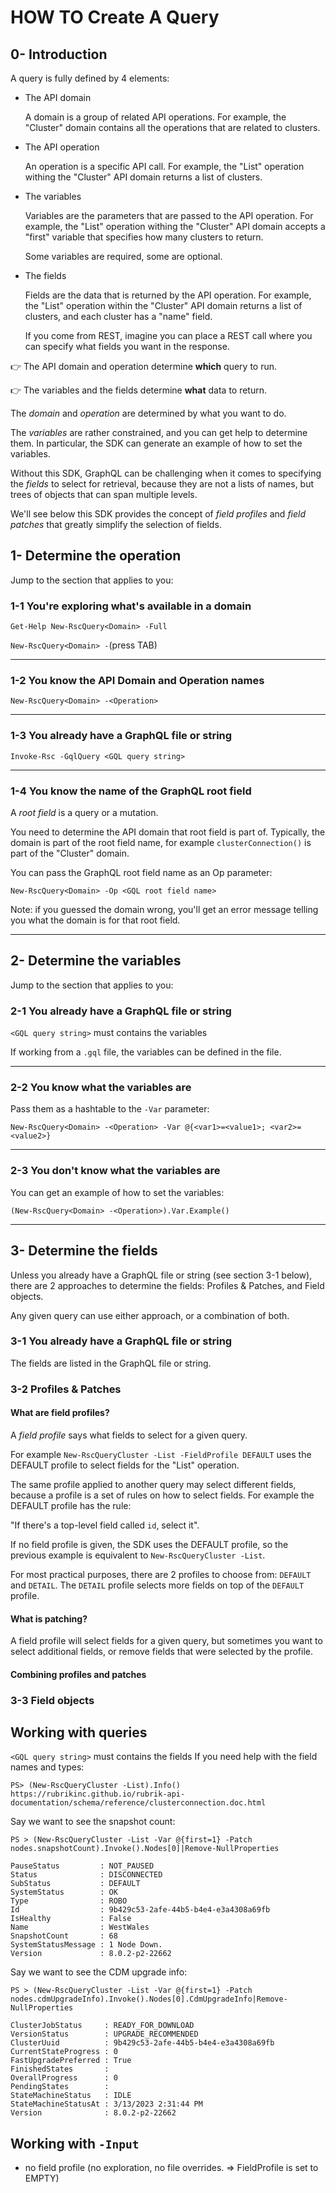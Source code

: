 # HOW TO Create A Query

## 0- Introduction

A query is fully defined by 4 elements:

- The API domain
  
  A domain is a group of related API operations.
  For example, the "Cluster" domain contains all the operations
  that are related to clusters.

- The API operation
  
  An operation is a specific API call.
  For example, the "List" operation withing the "Cluster" API
  domain returns a list of clusters.

- The variables
  
  Variables are the parameters that are passed to the API operation.
  For example, the "List" operation withing the "Cluster" API
  domain accepts a "first" variable that specifies how many
  clusters to return.

  Some variables are required, some are optional.

- The fields

  Fields are the data that is returned by the API operation.
  For example, the "List" operation within the "Cluster" API
  domain returns a list of clusters, and each cluster has
  a "name" field.

  If you come from REST, imagine you can place a REST call
  where you can specify what fields you want in the response.

:point_right: The API domain and operation determine **which** query to run.

:point_right: The variables and the fields determine **what** data to return.

The _domain_ and _operation_ are determined by what you want to do.

The _variables_ are rather constrained,
and you can get help to determine them. In particular, the SDK
can generate an example of how to set the variables.

Without this SDK, GraphQL can be challenging when it comes to specifying
the _fields_ to select for retrieval,
because they are not a lists of names, but trees of objects that can
span multiple levels.

We'll see below this SDK provides the concept of
_field profiles_ and _field patches_
that greatly simplify the selection of fields.

## 1- Determine the operation

Jump to the section that applies to you:

### 1-1 You're exploring what's available in a domain

`Get-Help New-RscQuery<Domain> -Full`

`New-RscQuery<Domain> -`(press TAB)

---

### 1-2 You know the API Domain and Operation names

`New-RscQuery<Domain> -<Operation>`

---

### 1-3 You already have a GraphQL file or string

`Invoke-Rsc -GqlQuery <GQL query string>`

---

### 1-4 You know the name of the GraphQL root field

A _root field_ is a query or a mutation.

You need to determine the API domain that root field is part of.
Typically, the domain is part of the root field name, for example
`clusterConnection()` is part of the "Cluster" domain.

You can pass the GraphQL root field name as an Op parameter:

`New-RscQuery<Domain> -Op <GQL root field name>`

Note: if you guessed the domain wrong, you'll get an error message
telling you what the domain is for that root field.

---

## 2- Determine the variables

Jump to the section that applies to you:

### 2-1 You already have a GraphQL file or string

`<GQL query string>` must contains the variables

If working from a `.gql` file, the variables can be defined in the file.

---

### 2-2 You know what the variables are

Pass them as a hashtable to the `-Var` parameter:

`New-RscQuery<Domain> -<Operation> -Var @{<var1>=<value1>; <var2>=<value2>}`

---

### 2-3 You don't know what the variables are

You can get an example of how to set the variables:

`(New-RscQuery<Domain> -<Operation>).Var.Example()`

---

## 3- Determine the fields

Unless you already have a GraphQL file or string
(see section 3-1 below), there are 2 approaches to determine the fields:
Profiles & Patches, and Field objects.

Any given query can use either approach, or a combination of both.

### 3-1 You already have a GraphQL file or string

The fields are listed in the GraphQL file or string.

### 3-2 Profiles & Patches

#### What are field profiles?

A _field profile_ says what fields to select for a given query.

For example `New-RscQueryCluster -List -FieldProfile DEFAULT` uses
the DEFAULT profile to select fields for the "List" operation.

The same profile applied to another query may select different fields,
because a profile is a set of rules on how to select fields. For
example the DEFAULT profile has the rule:

"If there's a top-level field called `id`, select it".

If no field profile is given, the SDK uses the DEFAULT profile,
so the previous example is equivalent to `New-RscQueryCluster -List`.

For most practical purposes, there are 2 profiles to choose from:
`DEFAULT` and `DETAIL`. The `DETAIL` profile selects more fields
on top of the `DEFAULT` profile.

#### What is patching?

A field profile will select fields for a given query, but sometimes
you want to select additional fields, or remove fields that were
selected by the profile.

#### Combining profiles and patches

### 3-3 Field objects

## Working with queries

`<GQL query string>` must contains the fields
If you need help with the field names and types:

```shell
PS> (New-RscQueryCluster -List).Info()
https://rubrikinc.github.io/rubrik-api-documentation/schema/reference/clusterconnection.doc.html
```

Say we want to see the snapshot count:

```shell
PS > (New-RscQueryCluster -List -Var @{first=1} -Patch nodes.snapshotCount).Invoke().Nodes[0]|Remove-NullProperties

PauseStatus         : NOT_PAUSED
Status              : DISCONNECTED
SubStatus           : DEFAULT
SystemStatus        : OK
Type                : ROBO
Id                  : 9b429c53-2afe-44b5-b4e4-e3a4308a69fb
IsHealthy           : False
Name                : WestWales
SnapshotCount       : 68
SystemStatusMessage : 1 Node Down.
Version             : 8.0.2-p2-22662
```

Say we want to see the CDM upgrade info:

```shell
PS > (New-RscQueryCluster -List -Var @{first=1} -Patch nodes.cdmUpgradeInfo).Invoke().Nodes[0].CdmUpgradeInfo|Remove-NullProperties

ClusterJobStatus     : READY_FOR_DOWNLOAD
VersionStatus        : UPGRADE_RECOMMENDED
ClusterUuid          : 9b429c53-2afe-44b5-b4e4-e3a4308a69fb
CurrentStateProgress : 0
FastUpgradePreferred : True
FinishedStates       :
OverallProgress      : 0
PendingStates        :
StateMachineStatus   : IDLE
StateMachineStatusAt : 3/13/2023 2:31:44 PM
Version              : 8.0.2-p2-22662
```

## Working with `-Input`

- no field profile (no exploration, no file overrides.
  => FieldProfile is set to EMPTY)
